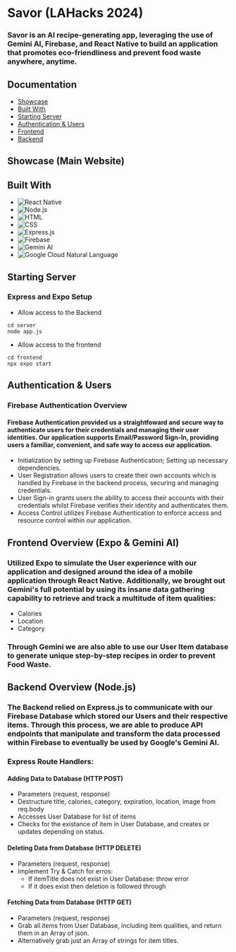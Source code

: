 <div id = "readme-top"></div>

# Savor (LAHacks 2024)

### Savor is an AI recipe-generating app, leveraging the use of Gemini AI, Firebase, and React Native to build an application that promotes eco-friendliness and prevent food waste anywhere, anytime.

## Documentation

- <a href="#Showcase">Showcase</a>
- <a href="#built-with">Built With</a>
- <a href="#server">Starting Server</a>
- <a href="#Authentication">Authentication & Users</a>
- <a href="#frontend">Frontend</a>
- <a href="#backend">Backend</a>

<a id="Showcase"></a>

## Showcase (Main Website)

<a id="built-with"></a>

## Built With

- ![React Native](https://img.shields.io/badge/React_Native-blue?logo=react&logoColor=white&style=flat-square)
- ![Node.js](https://img.shields.io/badge/Node.js-green?logo=node.js&logoColor=white&style=flat-square)
- ![HTML](https://img.shields.io/badge/HTML-orange?logo=html5&logoColor=white&style=flat-square)
- ![CSS](https://img.shields.io/badge/CSS-blue?logo=css3&logoColor=white&style=flat-square)
- ![Express.js](https://img.shields.io/badge/Express.js-gray?logo=express&logoColor=white&style=flat-square)
- ![Firebase](https://img.shields.io/badge/Firebase-yellow?logo=firebase&logoColor=white&style=flat-square)
- ![Gemini AI](https://img.shields.io/badge/Gemini_AI-purple?style=flat-square&logoWidth=40)
- ![Google Cloud Natural Language](https://img.shields.io/badge/Google_Cloud_Natural_Language-blue?logo=google-cloud&logoColor=white&style=flat-square)

<a id="server"></a>

## Starting Server

### Express and Expo Setup

- Allow access to the Backend

```
cd server
node app.js
```

- Allow access to the frontend

```
cd frontend
npx expo start
```

<a id="Authentication"></a>

## Authentication & Users

### Firebase Authentication Overview

#### Firebase Authentication provided us a straightfoward and secure way to authenticate users for their credentials and managing their user identities. Our application supports Email/Password Sign-In, providing users a familiar, convenient, and safe way to access our application.

- Initialization by setting up Firebase Authentication; Setting up necessary dependencies.
- User Registration allows users to create their own accounts which is handled by Firebase in the backend process, securing and managing credentials.
- User Sign-in grants users the ability to access their accounts with their credentials whilst Firebase verifies their identity and authenticates them.
- Access Control utilizes Firebase Authentication to enforce access and resource control within our application.

<a id="frontend"></a>

## Frontend Overview (Expo & Gemini AI)

### Utilized Expo to simulate the User experience with our application and designed around the idea of a mobile application through React Native. Additionally, we brought out Gemini's full potential by using its insane data gathering capability to retrieve and track a multitude of item qualities:

- Calories
- Location
- Category

### Through Gemini we are also able to use our User Item database to generate unique step-by-step recipes in order to prevent Food Waste.

<a id="backend"></a>

## Backend Overview (Node.js)

### The Backend relied on Express.js to communicate with our Firebase Database which stored our Users and their respective items. Through this process, we are able to produce API endpoints that manipulate and transform the data processed within Firebase to eventually be used by Google's Gemini AI.

### Express Route Handlers:

#### Adding Data to Database (HTTP POST)

- Parameters (request, response)
- Destructure title, calories, category, expiration, location, image from req.body
- Accesses User Database for list of items
- Checks for the existance of item in User Database, and creates or updates depending on status.

#### Deleting Data from Database (HTTP DELETE)

- Parameters (request, response)
- Implement Try & Catch for erros:
  - If itemTitle does not exist in User Database: throw error
  - If it does exist then deletion is followed through

#### Fetching Data from Database (HTTP GET)

- Parameters (request, response)
- Grab all items from User Database, including item qualities, and return them in an Array of json.
- Alternatively grab just an Array of strings for item titles.
